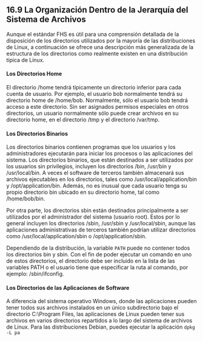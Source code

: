 ## 16.9 La Organización Dentro de la Jerarquía del Sistema de Archivos
Aunque el estándar FHS es útil para una comprensión detallada de la disposición de los directorios utilizados por la mayoría de las distribuciones de Linux, a continuación se ofrece una descripción más generalizada de la estructura de los directorios como realmente existen en una distribución típica de Linux.

#### Los Directorios Home

El directorio /home tendrá típicamente un directorio inferior para cada cuenta de usuario. Por ejemplo, el usuario bob normalmente tendrá su directorio home de /home/bob. Normalmente, sólo el usuario bob tendrá acceso a este directorio. Sin ser asignados permisos especiales en otros directorios, un usuario normalmente sólo puede crear archivos en su directorio home, en el directorio /tmp y el directorio /var/tmp.

#### Los Directorios Binarios

Los directorios binarios contienen programas que los usuarios y los administradores ejecutarán para iniciar los procesos o las aplicaciones del sistema. Los directorios binarios, que están destinados a ser utilizados por los usuarios sin privilegios, incluyen los directorios /bin, /usr/bin y /usr/local/bin. A veces el software de terceros también almacenará sus archivos ejecutables en los directorios, tales como /usr/local/application/bin y /opt/application/bin. Además, no es inusual que cada usuario tenga su propio directorio bin ubicado en su directorio home, tal como /home/bob/bin.

Por otra parte, los directorios sbin están destinados principalmente a ser utilizados por el administrador del sistema (usuario root). Estos por lo general incluyen los directorios /sbin, /usr/sbin y /usr/local/sbin, aunque las aplicaciones administrativas de terceros también podrían utilizar directorios como /usr/local/application/sbin o /opt/application/sbin.

Dependiendo de la distribución, la variable `PATH` puede no contener todos los directorios bin y sbin. Con el fin de poder ejecutar un comando en uno de estos directorios, el directorio debe ser incluido en la lista de las variables PATH o el usuario tiene que especificar la ruta al comando, por ejemplo: /sbin/ifconfig.

#### Los Directorios de las Aplicaciones de Software

A diferencia del sistema operativo Windows, donde las aplicaciones pueden tener todos sus archivos instalados en un único subdirectorio bajo el directorio C:\Program Files, las aplicaciones de Linux pueden tener sus archivos en varios directorios repartidos a lo largo del sistema de archivos de Linux. Para las distribuciones Debian, puedes ejecutar la aplicación `dpkg -L pa`

